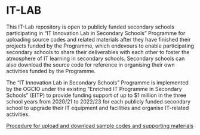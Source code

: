 # IT-LAB
This IT-Lab repository is open to publicly funded secondary schools participating in “IT Innovation Lab in Secondary Schools” Programme for uploading source codes and related materials after they have finished their projects funded by the Programme, which endevours to enable participating secondary schools to share their deliverables with each other to foster the atmosphere of IT learning in secondary schools. Secondary schools can also download the source code for reference in organising their own activities funded by the Programme.

The “IT Innovation Lab in Secondary Schools” Programme is implemented by the OGCIO under the existing “Enriched IT Programme in Secondary Schools” (EITP) to provide funding support of up to $1 million in the three school years from 2020/21 to 2022/23 for each publicly funded secondary school to upgrade their IT equipment and facilities and organise IT-related activities.

[Procedure for upload and download sample codes and supporting materials](https://github.com/EITP/IT-LAB/raw/master/Procedure_for_upload%20and_download_sample_codes_and_supporting_materials.pdf) 
